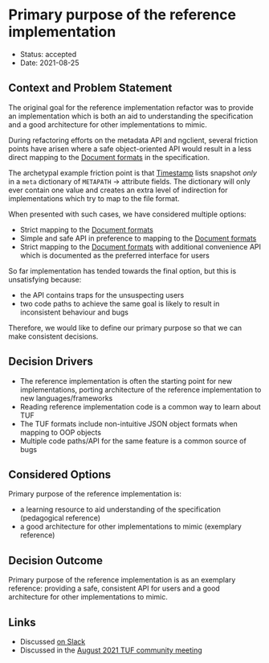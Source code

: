# Primary purpose of the reference implementation

* Status: accepted
* Date: 2021-08-25

## Context and Problem Statement

The original goal for the reference implementation refactor was to provide an
implementation which is both an aid to understanding the specification and a
good architecture for other implementations to mimic.

During refactoring efforts on the metadata API and ngclient, several friction
points have arisen where a safe object-oriented API would result in a less
direct mapping to the [Document formats] in the specification.

The archetypal example friction point is that [Timestamp] lists snapshot _only_
in a `meta` dictionary of `METAPATH` -> attribute fields. The dictionary will
only ever contain one value and creates an extra level of indirection for
implementations which try to map to the file format.

When presented with such cases, we have considered multiple options:
* Strict mapping to the [Document formats]
* Simple and safe API in preference to mapping to the [Document formats]
* Strict mapping to the [Document formats] with additional convenience API
  which is documented as the preferred interface for users

So far implementation has tended towards the final option, but this is
unsatisfying because:
* the API contains traps for the unsuspecting users
* two code paths to achieve the same goal is likely to result in inconsistent
  behaviour and bugs

Therefore, we would like to define our primary purpose so that we can make
consistent decisions.

[Document formats]: https://theupdateframework.github.io/specification/latest/#document-formats
[Timestamp]: https://theupdateframework.github.io/specification/latest/#file-formats-timestamp

## Decision Drivers

* The reference implementation is often the starting point for new
  implementations, porting architecture of the reference implementation to new
  languages/frameworks
* Reading reference implementation code is a common way to learn about TUF
* The TUF formats include non-intuitive JSON object formats when mapping to OOP
  objects
* Multiple code paths/API for the same feature is a common source of bugs

## Considered Options

Primary purpose of the reference implementation is:
* a learning resource to aid understanding of the specification (pedagogical reference)
* a good architecture for other implementations to mimic (exemplary reference)

## Decision Outcome

Primary purpose of the reference implementation is as an exemplary reference:
providing a safe, consistent API for users and a good architecture for other
implementations to mimic.

## Links

* Discussed [on Slack](https://cloud-native.slack.com/archives/C01GT17AC5D/p1629357567021600)
* Discussed in the [August 2021 TUF community meeting](https://hackmd.io/jdAk9rmPSpOYUdstbIvbjw#August-25-2021-Meeting)
